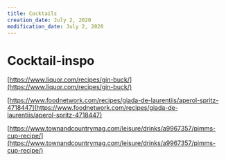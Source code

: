 ```yaml
---
title: Cocktails
creation_date: July 2, 2020
modification_date: July 2, 2020
---
```



# Cocktail-inspo 
[https://www.liquor.com/recipes/gin-buck/](https://www.liquor.com/recipes/gin-buck/)

[https://www.foodnetwork.com/recipes/giada-de-laurentiis/aperol-spritz-4718447](https://www.foodnetwork.com/recipes/giada-de-laurentiis/aperol-spritz-4718447)

[https://www.townandcountrymag.com/leisure/drinks/a9967357/pimms-cup-recipe/](https://www.townandcountrymag.com/leisure/drinks/a9967357/pimms-cup-recipe/)

